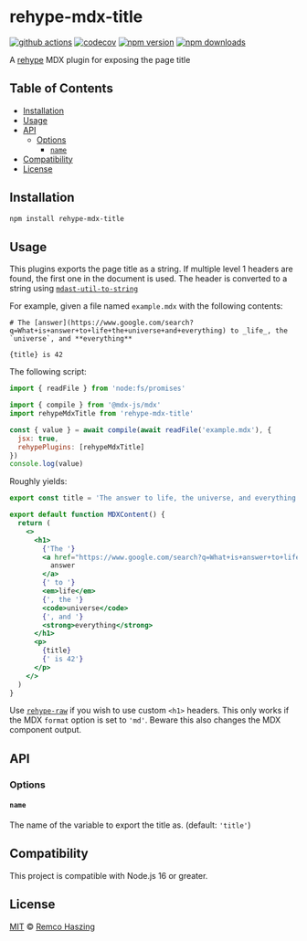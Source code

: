 # rehype-mdx-title

[![github actions](https://github.com/remcohaszing/rehype-mdx-title/actions/workflows/ci.yml/badge.svg)](https://github.com/remcohaszing/rehype-mdx-title/actions/workflows/ci.yml)
[![codecov](https://codecov.io/gh/remcohaszing/rehype-mdx-title/branch/main/graph/badge.svg)](https://codecov.io/gh/remcohaszing/rehype-mdx-title)
[![npm version](https://img.shields.io/npm/v/rehype-mdx-title)](https://www.npmjs.com/package/rehype-mdx-title)
[![npm downloads](https://img.shields.io/npm/dm/rehype-mdx-title)](https://www.npmjs.com/package/rehype-mdx-title)

A [rehype](https://github.com/rehypejs/rehype) MDX plugin for exposing the page title

## Table of Contents

- [Installation](#installation)
- [Usage](#usage)
- [API](#api)
  - [Options](#options)
    - [`name`](#name)
- [Compatibility](#compatibility)
- [License](#license)

## Installation

```sh
npm install rehype-mdx-title
```

## Usage

This plugins exports the page title as a string. If multiple level 1 headers are found, the first
one in the document is used. The header is converted to a string using
[`mdast-util-to-string`](https://github.com/syntax-tree/mdast-util-to-string#readme)

For example, given a file named `example.mdx` with the following contents:

```mdx
# The [answer](https://www.google.com/search?q=What+is+answer+to+life+the+universe+and+everything) to _life_, the `universe`, and **everything**

{title} is 42
```

The following script:

```js
import { readFile } from 'node:fs/promises'

import { compile } from '@mdx-js/mdx'
import rehypeMdxTitle from 'rehype-mdx-title'

const { value } = await compile(await readFile('example.mdx'), {
  jsx: true,
  rehypePlugins: [rehypeMdxTitle]
})
console.log(value)
```

Roughly yields:

```jsx
export const title = 'The answer to life, the universe, and everything'

export default function MDXContent() {
  return (
    <>
      <h1>
        {'The '}
        <a href="https://www.google.com/search?q=What+is+answer+to+life+the+universe+and+everything">
          answer
        </a>
        {' to '}
        <em>life</em>
        {', the '}
        <code>universe</code>
        {', and '}
        <strong>everything</strong>
      </h1>
      <p>
        {title}
        {' is 42'}
      </p>
    </>
  )
}
```

Use [`rehype-raw`](https://github.com/rehypejs/rehype-raw) if you wish to use custom `<h1>` headers.
This only works if the MDX `format` option is set to `'md'`. Beware this also changes the MDX
component output.

## API

### Options

#### `name`

The name of the variable to export the title as. (default: `'title'`)

## Compatibility

This project is compatible with Node.js 16 or greater.

## License

[MIT](LICENSE.md) © [Remco Haszing](https://github.com/remcohaszing)
